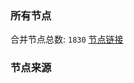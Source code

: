 ### 所有节点
合并节点总数: `1830`
[节点链接](https://raw.githubusercontent.com/rzhy1/11/master/sub/sub_merge_base64.txt)

### 节点来源